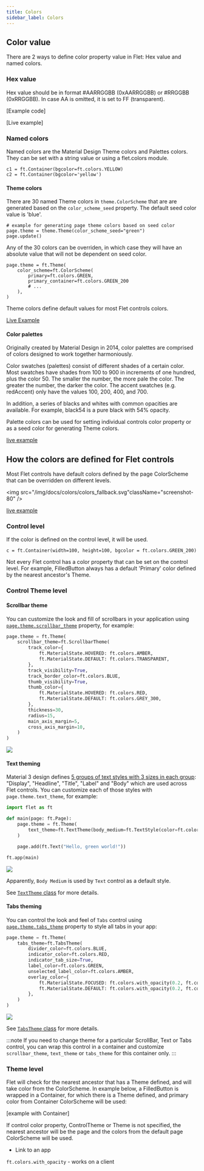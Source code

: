 ```yaml
---
title: Colors
sidebar_label: Colors
---
```


## Color value

There are 2 ways to define color property value in Flet: Hex value and named colors.

### Hex value

Hex value should be in format #AARRGGBB (0xAARRGGBB) or #RRGGBB (0xRRGGBB). In case AA is omitted, it is set to FF (transparent).

[Example code]

[Live example]

### Named colors

Named colors are the Material Design Theme colors and Palettes colors. They can be set with a string value or using a flet.colors module.

```
c1 = ft.Container(bgcolor=ft.colors.YELLOW)
c2 = ft.Container(bgcolor='yellow')
```

#### Theme colors

There are 30 named Theme colors in `theme.ColorScheme` that are are generated based on the `color_scheme_seed` property. The default seed color value is 'blue'.

```
# example for generating page theme colors based on seed color
page.theme = theme.Theme(color_scheme_seed="green")
page.update()
```

Any of the 30 colors can be overriden, in which case they will have an absolute value that will not be dependent on seed color.
```
page.theme = ft.Theme(
    color_scheme=ft.ColorScheme(
        primary=ft.colors.GREEN,
        primary_container=ft.colors.GREEN_200
        # ...
    ),
)
```

Theme colors define default values for most Flet controls colors.

[Live Example](https://flet-controls-gallery.fly.dev/colors/themecolors)

#### Color palettes

Originally created by Material Design in 2014, color palettes are comprised of colors designed to work together harmoniously. 

Color swatches (palettes) consist of different shades of a certain color. Most swatches have shades from 100 to 900 in increments of one hundred, plus the color 50. The smaller the number, the more pale the color. The greater the number, the darker the color. The accent swatches (e.g. redAccent) only have the values 100, 200, 400, and 700.

In addition, a series of blacks and whites with common opacities are available. For example, black54 is a pure black with 54% opacity.

Palette colors can be used for setting individual controls color property or as a seed color for generating Theme colors.

[live example](https://flet-controls-gallery.fly.dev/colors/palettecolors)

## How the colors are defined for Flet controls

Most Flet controls have default colors defined by the page ColorScheme that can be overridden on different levels.

<img src="/img/docs/colors/colors_fallback.svg"className="screenshot-80" />

[live example](https://flet-controls-gallery.fly.dev/colors/controlcolors)

### Control level

If the color is defined on the control level, it will be used.

```
c = ft.Container(width=100, height=100, bgcolor = ft.colors.GREEN_200)
```

Not every Flet control has a color property that can be set on the control level. For example, FilledButton always has a default 'Primary' color defined by the nearest ancestor's Theme.

### Control Theme level

#### Scrollbar theme

You can customize the look and fill of scrollbars in your application using [`page.theme.scrollbar_theme`](/docs/controls/page#scrollbartheme-class) property, for example:

```python
page.theme = ft.Theme(
    scrollbar_theme=ft.ScrollbarTheme(
        track_color={
            ft.MaterialState.HOVERED: ft.colors.AMBER,
            ft.MaterialState.DEFAULT: ft.colors.TRANSPARENT,
        },
        track_visibility=True,
        track_border_color=ft.colors.BLUE,
        thumb_visibility=True,
        thumb_color={
            ft.MaterialState.HOVERED: ft.colors.RED,
            ft.MaterialState.DEFAULT: ft.colors.GREY_300,
        },
        thickness=30,
        radius=15,
        main_axis_margin=5,
        cross_axis_margin=10,
    )
)
```

<img src="/img/docs/controls/column/column-scroll-to.png"  className="screenshot-60" />

#### Text theming

Material 3 design defines [5 groups of text styles with 3 sizes in each group](/docs/controls/text#pre-defined-theme-text-styles): "Display", "Headline", "Title", "Label" and "Body" which are used across Flet controls. You can customize each of those styles with `page.theme.text_theme`, for example:

```python
import flet as ft

def main(page: ft.Page):
    page.theme = ft.Theme(
        text_theme=ft.TextTheme(body_medium=ft.TextStyle(color=ft.colors.GREEN))
    )

    page.add(ft.Text("Hello, green world!"))

ft.app(main)
```

<img src="/img/blog/theme-scrolling/text-theme.png"  className="screenshot-50" />

Apparently, `Body Medium` is used by `Text` control as a default style.

See [`TextTheme` class](/docs/controls/page#texttheme-class) for more details.

#### Tabs theming

You can control the look and feel of `Tabs` control using [`page.theme.tabs_theme`](/docs/controls/page#tabstheme-class) property to style all tabs in your app:

```python
page.theme = ft.Theme(
    tabs_theme=ft.TabsTheme(
        divider_color=ft.colors.BLUE,
        indicator_color=ft.colors.RED,
        indicator_tab_size=True,
        label_color=ft.colors.GREEN,
        unselected_label_color=ft.colors.AMBER,
        overlay_color={
            ft.MaterialState.FOCUSED: ft.colors.with_opacity(0.2, ft.colors.GREEN),
            ft.MaterialState.DEFAULT: ft.colors.with_opacity(0.2, ft.colors.PINK),
        },
    )
)
```

<img src="/img/blog/theme-scrolling/tabs-theme.png"  className="screenshot-60" />

See [`TabsTheme` class](/docs/controls/page#tabstheme-class) for more details.

:::note
If you need to change theme for a particular ScrollBar, Text or Tabs control, you can wrap this control in a container and customize `scrollbar_theme`, `text_theme` or `tabs_theme` for this container only.
:::


### Theme level

Flet will check for the nearest ancestor that has a Theme defined, and will take color from the ColorScheme. In example below, a FilledButton is wrapped in a Container, for which there is a Theme defined, and primary color from Container ColorScheme will be used: 

[example with Container]


If control color property, ControlTheme or Theme is not specified, the nearest ancestor will be the page and the colors from the default page ColorScheme will be used.  

* Link to an app

`ft.colors.with_opacity` - works on a client
